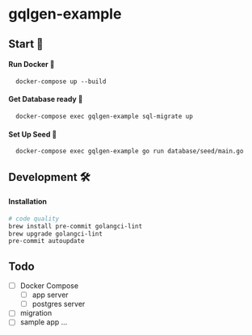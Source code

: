 # gqlgen-example

## Start 🌟

#### Run Docker 🚀
```
  docker-compose up --build
```

#### Get Database ready 🚀
```
  docker-compose exec gqlgen-example sql-migrate up
```

#### Set Up Seed 🚀
```
  docker-compose exec gqlgen-example go run database/seed/main.go
```


## Development 🛠

#### Installation
```sh
# code quality
brew install pre-commit golangci-lint
brew upgrade golangci-lint
pre-commit autoupdate
```
## Todo
- [ ] Docker Compose
  - [ ] app server
  - [ ] postgres server
- [ ] migration
- [ ] sample app
...
